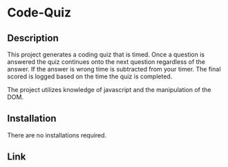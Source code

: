 # Code-Quiz

## Description
This project generates a coding quiz that is timed. Once a question is answered the quiz continues onto the next question regardless of the answer. If the answer is wrong time is subtracted from your timer. The final scored is logged based on the time the quiz is completed.

The project utilizes knowledge of javascript and the manipulation of the DOM.


## Installation

There are no installations required.

## Link

